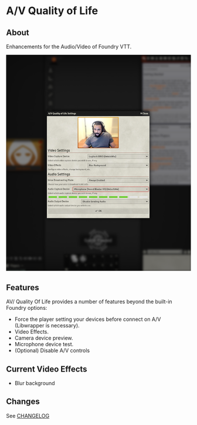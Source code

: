 # A/V Quality of Life

## About

Enhancements for the Audio/Video of Foundry VTT.

![A/V Quality of Life Settings](/docs/AV-QualityOfLife.png)

## Features

AV/ Quality Of Life provides a number of features beyond the built-in Foundry options:

* Force the player setting your devices before connect on A/V (Libwrapper is necessary).
* Video Effects.
* Camera device preview.
* Microphone device test.
* (Optional) Disable A/V controls

## Current Video Effects

* Blur background

## Changes

See [CHANGELOG](/CHANGELOG.md)
